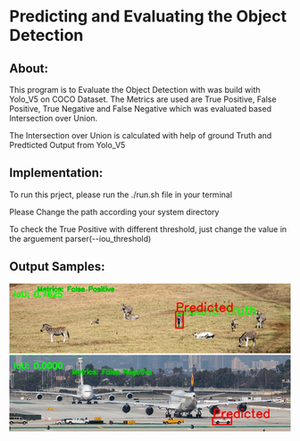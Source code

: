 # Predicting and Evaluating the Object Detection

## About:

This program is to Evaluate the Object Detection with was build with Yolo_V5 on COCO Dataset. The Metrics are used are True Positive, False Positive, True Negative and False Negative which was evaluated based Intersection over Union.

The Intersection over Union is calculated with help of ground Truth and Predticted Output from Yolo_V5

## Implementation:

To run this prject, please run the ./run.sh file in your terminal

Please Change the path according your system directory

To check the True Positive with different threshold, just change the value in the arguement parser(--iou_threshold)

## Output Samples:

<img src = "https://github.com/SP-Amrith-Shrivas/Basic-Metrics-for-Object-Detection/blob/main/img_0.jpg?raw=true" alt="Alt text" title="False Positive">
<img src="https://github.com/SP-Amrith-Shrivas/Basic-Metrics-for-Object-Detection/blob/main/img_2.jpg?raw=true" alt="Alt text" title="False Negative">
